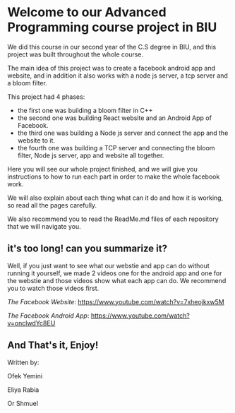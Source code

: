 # Welcome to our Advanced Programming course project in BIU 

We did this course in our second year of the C.S degree in BIU, and this project was built throughout the whole course. 

The main idea of this project was to create a facebook android app and website, and in addition it also works with a node js server, a tcp server and a bloom filter.

This project had 4 phases:
* the first one was building a bloom filter in C++
* the second one was building React website and an Android App of Facebook. 
* the third one was building a Node js server and connect the app and the website to it. 
* the fourth one was building a TCP server and connecting the bloom filter, Node js server, app and website all together. 

Here you will see our whole project finished, and we will give you instructions to how to run each part in order to make the whole facebook work. 

We will also explain about each thing what can it do and how it is working, so read all the pages carefully. 

We also recommend you to read the ReadMe.md files of each repository that we will navigate you.

## it's too long! can you summarize it? 
Well, if you just want to see what our webstie and app can do without running it yourself, we made 2 videos one for the android app and one for the webstie 
and those videos show what each app can do. We recommend you to watch those videos first.

*The Facebook Website*: https://www.youtube.com/watch?v=7xheojkxw5M 

*The Facebook Android App*: https://www.youtube.com/watch?v=onclwdYc8EU 

## And That's it, Enjoy!
Written by: 

Ofek Yemini

Eliya Rabia 

Or Shmuel 






